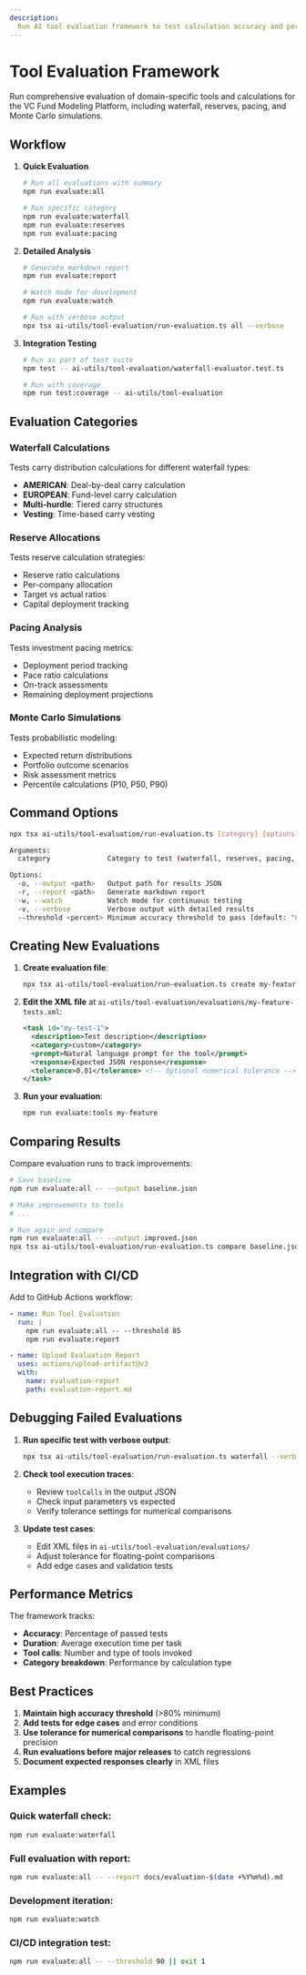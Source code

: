 ```yaml
---
description:
  Run AI tool evaluation framework to test calculation accuracy and performance
---
```


# Tool Evaluation Framework

Run comprehensive evaluation of domain-specific tools and calculations for the
VC Fund Modeling Platform, including waterfall, reserves, pacing, and Monte
Carlo simulations.

## Workflow

1. **Quick Evaluation**

   ```bash
   # Run all evaluations with summary
   npm run evaluate:all

   # Run specific category
   npm run evaluate:waterfall
   npm run evaluate:reserves
   npm run evaluate:pacing
   ```

2. **Detailed Analysis**

   ```bash
   # Generate markdown report
   npm run evaluate:report

   # Watch mode for development
   npm run evaluate:watch

   # Run with verbose output
   npx tsx ai-utils/tool-evaluation/run-evaluation.ts all --verbose
   ```

3. **Integration Testing**

   ```bash
   # Run as part of test suite
   npm test -- ai-utils/tool-evaluation/waterfall-evaluator.test.ts

   # Run with coverage
   npm run test:coverage -- ai-utils/tool-evaluation
   ```

## Evaluation Categories

### Waterfall Calculations

Tests carry distribution calculations for different waterfall types:

- **AMERICAN**: Deal-by-deal carry calculation
- **EUROPEAN**: Fund-level carry calculation
- **Multi-hurdle**: Tiered carry structures
- **Vesting**: Time-based carry vesting

### Reserve Allocations

Tests reserve calculation strategies:

- Reserve ratio calculations
- Per-company allocation
- Target vs actual ratios
- Capital deployment tracking

### Pacing Analysis

Tests investment pacing metrics:

- Deployment period tracking
- Pace ratio calculations
- On-track assessments
- Remaining deployment projections

### Monte Carlo Simulations

Tests probabilistic modeling:

- Expected return distributions
- Portfolio outcome scenarios
- Risk assessment metrics
- Percentile calculations (P10, P50, P90)

## Command Options

```bash
npx tsx ai-utils/tool-evaluation/run-evaluation.ts [category] [options]

Arguments:
  category              Category to test (waterfall, reserves, pacing, all) [default: "all"]

Options:
  -o, --output <path>   Output path for results JSON
  -r, --report <path>   Generate markdown report
  -w, --watch           Watch mode for continuous testing
  -v, --verbose         Verbose output with detailed results
  --threshold <percent> Minimum accuracy threshold to pass [default: "80"]
```

## Creating New Evaluations

1. **Create evaluation file**:

   ```bash
   npx tsx ai-utils/tool-evaluation/run-evaluation.ts create my-feature --category=custom
   ```

2. **Edit the XML file** at
   `ai-utils/tool-evaluation/evaluations/my-feature-tests.xml`:

   ```xml
   <task id="my-test-1">
     <description>Test description</description>
     <category>custom</category>
     <prompt>Natural language prompt for the tool</prompt>
     <response>Expected JSON response</response>
     <tolerance>0.01</tolerance> <!-- Optional numerical tolerance -->
   </task>
   ```

3. **Run your evaluation**:
   ```bash
   npm run evaluate:tools my-feature
   ```

## Comparing Results

Compare evaluation runs to track improvements:

```bash
# Save baseline
npm run evaluate:all -- --output baseline.json

# Make improvements to tools
# ...

# Run again and compare
npm run evaluate:all -- --output improved.json
npx tsx ai-utils/tool-evaluation/run-evaluation.ts compare baseline.json improved.json
```

## Integration with CI/CD

Add to GitHub Actions workflow:

```yaml
- name: Run Tool Evaluation
  run: |
    npm run evaluate:all -- --threshold 85
    npm run evaluate:report

- name: Upload Evaluation Report
  uses: actions/upload-artifact@v3
  with:
    name: evaluation-report
    path: evaluation-report.md
```

## Debugging Failed Evaluations

1. **Run specific test with verbose output**:

   ```bash
   npx tsx ai-utils/tool-evaluation/run-evaluation.ts waterfall --verbose
   ```

2. **Check tool execution traces**:
   - Review `toolCalls` in the output JSON
   - Check input parameters vs expected
   - Verify tolerance settings for numerical comparisons

3. **Update test cases**:
   - Edit XML files in `ai-utils/tool-evaluation/evaluations/`
   - Adjust tolerance for floating-point comparisons
   - Add edge cases and validation tests

## Performance Metrics

The framework tracks:

- **Accuracy**: Percentage of passed tests
- **Duration**: Average execution time per task
- **Tool calls**: Number and type of tools invoked
- **Category breakdown**: Performance by calculation type

## Best Practices

1. **Maintain high accuracy threshold** (>80% minimum)
2. **Add tests for edge cases** and error conditions
3. **Use tolerance for numerical comparisons** to handle floating-point
   precision
4. **Run evaluations before major releases** to catch regressions
5. **Document expected responses clearly** in XML files

## Examples

### Quick waterfall check:

```bash
npm run evaluate:waterfall
```

### Full evaluation with report:

```bash
npm run evaluate:all -- --report docs/evaluation-$(date +%Y%m%d).md
```

### Development iteration:

```bash
npm run evaluate:watch
```

### CI/CD integration test:

```bash
npm run evaluate:all -- --threshold 90 || exit 1
```
